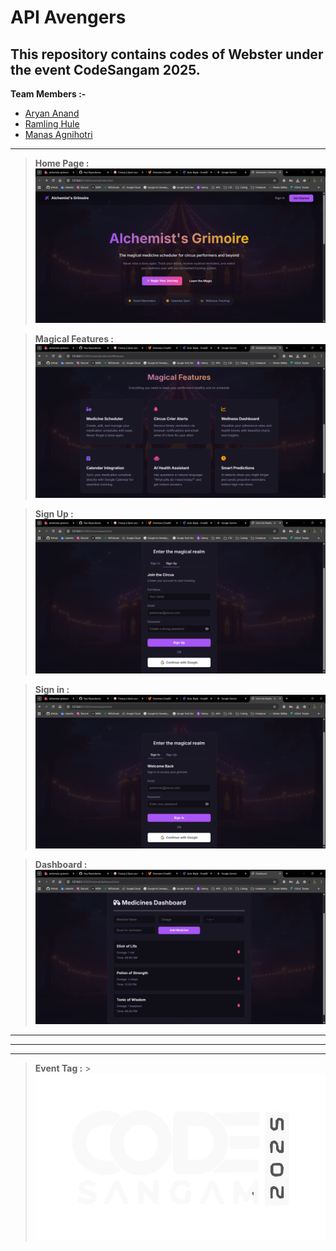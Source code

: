 # API Avengers

## This repository contains codes of Webster under the event CodeSangam 2025.

**Team Members :-**

- [Aryan Anand](https://github.com/aryan-anand-sde)
- [Ramling Hule](https://github.com/Ramling-hule)
- [Manas Agnihotri](https://github.com/Manas-Agnihotri-MNNIT)

---

> **Home Page :** ![alt text](/assets/Home%20Page%20ss.png)

> **Magical Features :** ![alt text](/assets/Magical%20Features%20ss.png)

> **Sign Up :** ![alt text](/assets/sign%20up%20ss.png)

> **Sign in :** ![alt text](/assets/sign%20in%20ss.png)

> **Dashboard :** ![alt text](/assets/Dashboard%20ss.png)

---

---

---

> **Event Tag :** >![CodeSangam 2025](<assets/title image.png>)
